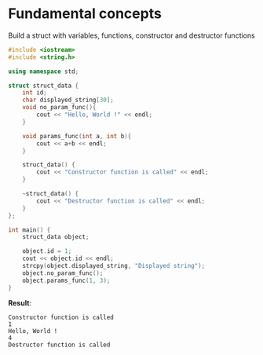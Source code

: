 # Fundamental concepts

Build a struct with variables, functions, constructor and destructor functions

```cpp
#include <iostream>
#include <string.h>

using namespace std;

struct struct_data {
	int id;
	char displayed_string[30];
	void no_param_func(){
		cout << "Hello, World !" << endl;
	}

	void params_func(int a, int b){
		cout << a+b << endl;
	}

	struct_data() {
		cout << "Constructor function is called" << endl;
	}

	~struct_data() {
		cout << "Destructor function is called" << endl;
	}
};

int main() {
	struct_data object;

	object.id = 1;
	cout << object.id << endl;
	strcpy(object.displayed_string, "Displayed string");
	object.no_param_func();
	object.params_func(1, 3);
} 
```

**Result**: 

```
Constructor function is called
1
Hello, World !
4
Destructor function is called
```
